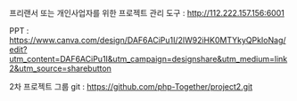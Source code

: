 프리랜서 또는 개인사업자를 위한 프로젝트 관리 도구 : http://112.222.157.156:6001

PPT : https://www.canva.com/design/DAF6ACiPu1I/2lW92iHK0MTYkyQPkIoNag/edit?utm_content=DAF6ACiPu1I&utm_campaign=designshare&utm_medium=link2&utm_source=sharebutton

2차 프로젝트 그룹 git : https://github.com/php-Together/project2.git
